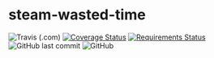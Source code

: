 # steam-wasted-time
![Travis (.com)](https://img.shields.io/travis/com/dchesnouard/steam-wasted-time)
[![Coverage Status](https://coveralls.io/repos/github/dchesnouard/steam-wasted-time/badge.svg?branch=main)](https://coveralls.io/github/dchesnouard/steam-wasted-time?branch=main)
[![Requirements Status](https://requires.io/github/dchesnouard/steam-wasted-time/requirements.svg?branch=main)](https://requires.io/github/dchesnouard/steam-wasted-time/requirements/?branch=main)
![GitHub last commit](https://img.shields.io/github/last-commit/dchesnouard/steam-wasted-time)
![GitHub](https://img.shields.io/github/license/dchesnouard/steam-wasted-time)

